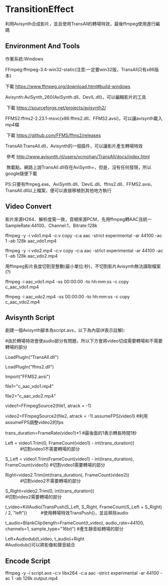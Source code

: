# TransitionEffect
利用Avisynth合成影片，並且使用TransAll的轉場特效，最後ffmpeg使用進行編碼

## Environment And Tools

作業系統:Windows

FFmpeg:ffmpeg-3.4-win32-static(注意:一定要win32版，TransAll只有x86版本)

  下載 https://www.ffmpeg.org/download.html#build-windows
  
Avisynth:AviSynth_260(AviSynth.dll、DevIL.dll)，可以編輯影片的工具

  下載 https://sourceforge.net/projects/avisynth2/
  
FFMS2:ffms2-2.23.1-msvc(x86:ffms2.dll、FFMS2.avsi)，可以讓avisynth載入mp4檔

  下載 https://github.com/FFMS/ffms2/releases
  
TransAll:TransAll.dll，Avisynth的一個插件，可以讓影片產生轉場特效

  參考 http://www.avisynth.nl/users/vcmohan/TransAll/docs/index.html
  
  無載點，網路上說TransAll.dll存在AviSynth+，但是，沒有任何發現，所以google隨便下載
  
  
PS:只要有ffmpeg.exe、AviSynth.dll、DevIL.dll、ffms2.dll、FFMS2.avsi、TransAll.dll以上檔案，便可以直接移植到其他地方執行


## Video Convert

影片來源H264、解析度需一致，音頻來源PCM，先用ffmpeg轉AAC且統一SampleRate:44100、Channel:1、Bitrate:128k

ffmpeg -y -i vdo1.mp4 -c:v copy -c:a aac -strict experimental -ar 44100 -ac 1 -ab 128k aac_vdo1.mp4

ffmpeg -y -i vdo2.mp4 -c:v copy -c:a aac -strict experimental -ar 44100 -ac 1 -ab 128k aac_vdo2.mp4


用ffmpeg影片長度切割至整數(最小單位:秒)，不切割影片Avisynth無法讀取檔案(?)

ffmpeg -i aac_vdo1.mp4 -ss 00:00:00 -to hh:mm:ss -c copy c_aac_vdo1.mp4

ffmpeg -i aac_vdo2.mp4 -ss 00:00:00 -to hh:mm:ss -c copy c_aac_vdo2.mp4


## Avisynth Script

創建一個Avisynth腳本為script.avs，以下為內容(#表示註解):

#由於轉場特效會使audio部分有問題，所以下方會將video切成需要轉場和不需要轉場的部分

LoadPlugIn("TransAll.dll")

LoadPlugIn("ffms2.dll")

Import("FFMS2.avsi")

file1="c_aac_vdo1.mp4"

file2="c_aac_vdo2.mp4"

video1=FFmpegSource2(file1, atrack = -1)

video2=FFmpegSource2(file2, atrack = -1).assumeFPS(video1)                                        #利用assumeFPS調整video2的fps

trans_duration=FrameRate(video1)*1                                                                #最後面的1表示轉長時間1秒

Left = video1.Trim(0, FrameCount(video1) - int(trans_duration))                                   #切割video1不需要轉場的部分

S_Left = video1.Trim(FrameCount(video1) - int(trans_duration), FrameCount(video1))                #切割video1需要轉場的部分

Right=video2.Trim(int(trans_duration), FrameCount(video2))                                        #切割video2不需要轉場的部分

S_Right=video2.Trim(0, int(trans_duration))                                                       #切割video2需要轉場的部分

t_video=KillAudio(TransPush(S_Left, S_Right, FrameCount(S_Left + S_Right) / 2, "left"))           #使用轉場特效TransPush()，並且移除audio

t_audio=BlankClip(length=FrameCount(t_video), audio_rate=44100, channels=1, sample_type="16bit")  #產生靜音給轉場的部分

Left+Audiodub(t_video, t_audio)+Right                                                             #Audiodub()可以將影像和聲音結合


## Encode Script

ffmpeg -y -i script.avs -c:v libx264 -c:a aac -strict experimental -ar 44100 -ac 1 -ab 128k output.mp4
